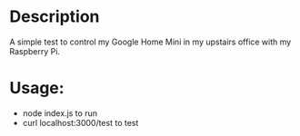 # Description

A simple test to control my Google Home Mini in my upstairs office with my Raspberry Pi.

# Usage: 
- node index.js to run
- curl localhost:3000/test to test